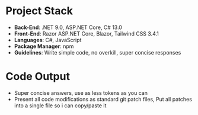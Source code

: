﻿# Project Stack

- **Back-End**: .NET 9.0, ASP.NET Core, C# 13.0
- **Front-End**: Razor ASP.NET Core, Blazor, Tailwind CSS 3.4.1
- **Languages**: C#, JavaScript
- **Package Manager**: npm
- **Guidelines**: Write simple code, no overkill, super concise responses

# Code Output

- Super concise answers, use as less tokens as you can
- Present all code modifications as standard git patch files, Put all patches into a single file so i can copy/paste it